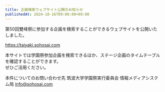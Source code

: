 ```yaml
---
title: 企画検索ウェブサイト公開のお知らせ
publishedAt: 2024-10-16T09:00:00+09:00
---
```


第50回雙峰祭に参加する企画を検索することができるウェブサイトを公開いたしました。

https://taiyaki.sohosai.com

本サイトでは学園祭参加企画を検索できるほか、ステージ企画のタイムテーブルを確認することができます。  
ぜひご活用ください。

本件についてのお問い合わせ先
筑波大学学園祭実行委員会 情報メディアシステム局
info@sohosai.com
